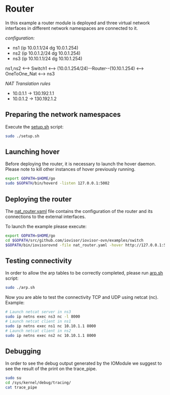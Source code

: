 # Router

In this example a router module is deployed and three virtual network interfaces
in different network namespaces are connected to it.

*configuration:*
  * ns1 (ip 10.0.1.1/24 dg 10.0.1.254)
  * ns2 (ip 10.0.1.2/24 dg 10.0.1.254)
  * ns3 (ip 10.10.1.1/24 dg 10.10.1.254)

ns1,ns2 <--> Switch1 <--> (10.0.1.254/24)--Router--(10.10.1.254) <--> OneToOne_Nat <--> ns3

*NAT Translation rules*
  * 10.0.1.1 -> 130.192.1.1
  * 10.0.1.2 -> 130.192.1.2

## Preparing the network namespaces

Execute the [setup.sh](./setup.sh) script:

```bash
sudo ./setup.sh
```

## Launching hover

Before deploying the router, it is necessary to launch the hover daemon.
Please note to kill other instances of hover previously running.

```bash
export GOPATH=$HOME/go
sudo $GOPATH/bin/hoverd -listen 127.0.0.1:5002
```

## Deploying the router

The [nat_router.yaml](./nat_router.yaml) file contains the configuration of the router
and its connections to the external interfaces.

To launch the example please execute:

```bash
export GOPATH=$HOME/go
cd $GOPATH/src/github.com/iovisor/iovisor-ovn/examples/switch
$GOPATH/bin/iovisorovnd -file nat_router.yaml -hover http://127.0.0.1:5002
```

## Testing connectivity

In order to allow the arp tables to be correctly completed, please run [arp.sh](./arp.sh) script:

```bash
sudo ./arp.sh
```

Now you are able to test the connectivity TCP and UDP using netcat (nc). Example:

```bash
# Launch netcat server in ns3
sudo ip netns exec ns3 nc -l 8000
# Launch netcat client in ns1
sudo ip netns exec ns1 nc 10.10.1.1 8000
# Launch netcat client in ns2
sudo ip netns exec ns2 nc 10.10.1.1 8000
```

## Debugging

In order to see the debug output generated by the IOModule we suggest to see the result of the print on the trace_pipe.

```bash
sudo su
cd /sys/kernel/debug/tracing/
cat trace_pipe
```

